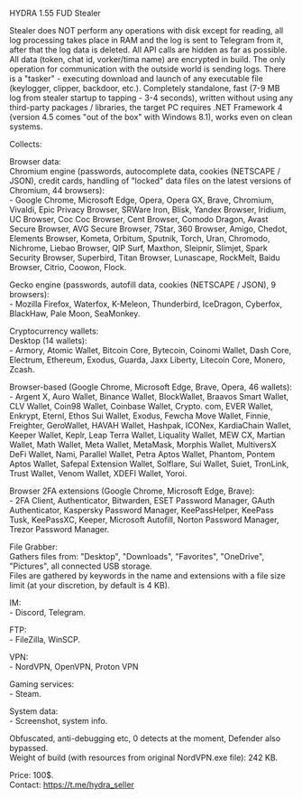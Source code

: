 HYDRA 1.55 FUD Stealer

Stealer does NOT perform any operations with disk except for reading, all log processing takes place in RAM and the log is sent to Telegram from it, after that the log data is deleted.
All API calls are hidden as far as possible.
All data (token, chat id, vorker/tima name) are encrypted in build. The only operation for communication with the outside world is sending logs.
There is a "tasker" - executing download and launch of any executable file (keylogger, clipper, backdoor, etc.).
Completely standalone, fast (7-9 MB log from stealer startup to tapping - 3-4 seconds), written without using any third-party packages / libraries, the target PC requires .NET Framework 4 (version 4.5 comes "out of the box" with Windows 8.1), works even on clean systems.

Collects:

Browser data:
<br>Chromium engine (passwords, autocomplete data, cookies (NETSCAPE / JSON), credit cards, handling of "locked" data files on the latest versions of Chromium, 44 browsers):
<br>- Google Chrome, Microsoft Edge, Opera, Opera GX, Brave, Chromium, Vivaldi, Epic Privacy Browser, SRWare Iron, Blisk, Yandex Browser, Iridium, UC Browser, Coc Coc Browser, Cent Browser, Comodo Dragon, Avast Secure Browser, AVG Secure Browser, 7Star, 360 Browser, Amigo, Chedot, Elements Browser, Kometa, Orbitum, Sputnik, Torch, Uran, Chromodo, Nichrome, Liebao Browser, QIP Surf, Maxthon, Sleipnir, Slimjet, Spark Security Browser, Superbird, Titan Browser, Lunascape, RockMelt, Baidu Browser, Citrio, Coowon, Flock.

Gecko engine (passwords, autofill data, cookies (NETSCAPE / JSON), 9 browsers):
<br>- Mozilla Firefox, Waterfox, K-Meleon, Thunderbird, IceDragon, Cyberfox, BlackHaw, Pale Moon, SeaMonkey.

Cryptocurrency wallets:
<br>Desktop (14 wallets):
<br>- Armory, Atomic Wallet, Bitcoin Core, Bytecoin, Coinomi Wallet, Dash Core, Electrum, Ethereum, Exodus, Guarda, Jaxx Liberty, Litecoin Core, Monero, Zcash.

Browser-based (Google Chrome, Microsoft Edge, Brave, Opera, 46 wallets):
<br>- Argent X, Auro Wallet, Binance Wallet, BlockWallet, Braavos Smart Wallet, CLV Wallet, Coin98 Wallet, Coinbase Wallet, Crypto. com, EVER Wallet, Enkrypt, Eternl, Ethos Sui Wallet, Exodus, Fewcha Move Wallet, Finnie, Freighter, GeroWallet, HAVAH Wallet, Hashpak, ICONex, KardiaChain Wallet, Keeper Wallet, Keplr, Leap Terra Wallet, Liquality Wallet, MEW CX, Martian Wallet, Math Wallet, Meta Wallet, MetaMask, Morphis Wallet, MultiversX DeFi Wallet, Nami, Parallel Wallet, Petra Aptos Wallet, Phantom, Pontem Aptos Wallet, Safepal Extension Wallet, Solflare, Sui Wallet, Suiet, TronLink, Trust Wallet, Venom Wallet, XDEFI Wallet, Yoroi.

Browser 2FA extensions (Google Chrome, Microsoft Edge, Brave):
<br>- 2FA Client, Authenticator, Bitwarden, ESET Password Manager, GAuth Authenticator, Kaspersky Password Manager, KeePassHelper, KeePass Tusk, KeePassXC, Keeper, Microsoft Autofill, Norton Password Manager, Trezor Password Manager.

File Grabber:
<br>Gathers files from: "Desktop", "Downloads", "Favorites", "OneDrive", "Pictures", all connected USB storage.
<br>Files are gathered by keywords in the name and extensions with a file size limit (at your discretion, by default is 4 KB).

IM:
<br>- Discord, Telegram.

FTP:
<br>- FileZilla, WinSCP.

VPN:
<br>- NordVPN, OpenVPN, Proton VPN

Gaming services:
<br>- Steam.

System data:
<br>- Screenshot, system info.

Obfuscated, anti-debugging etc, 0 detects at the moment, Defender also bypassed.
<br>Weight of build (with resources from original NordVPN.exe file): 242 KB.

Price: 100$.
<br>Contact: https://t.me/hydra_seller
